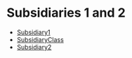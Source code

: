 # Subsidiaries 1 and 2
  - [Subsidiary1](/modules/basic-subsidiaries-1-2/Subsidiary1.md)
  - [SubsidiaryClass](/modules/basic-subsidiaries-1-2/SubsidiaryClass.md)
  - [Subsidiary2](/modules/basic-subsidiaries-1-2/Subsidiary2.md)

